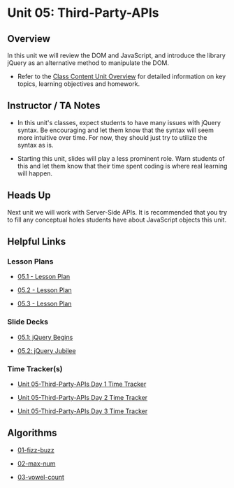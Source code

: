 # Unit 05: Third-Party-APIs

## Overview

In this unit we will review the DOM and JavaScript, and introduce the library jQuery as an alternative method to manipulate the DOM.

  * Refer to the [Class Content Unit Overview](../../../01-Class-Content/05-Third-Party-APIs/README.md) for detailed information on key topics, learning objectives and homework.

## Instructor / TA Notes

* In this unit's classes, expect students to have many issues with jQuery syntax. Be encouraging and let them know that the syntax will seem more intuitive over time. For now, they should just try to utilize the syntax as is.

* Starting this unit, slides will play a less prominent role. Warn students of this and let them know that their time spent coding is where real learning will happen.

## Heads Up

Next unit we will work with Server-Side APIs. It is recommended that you try to fill any conceptual holes students have about JavaScript objects this unit.

## Helpful Links

### Lesson Plans

  * [05.1 - Lesson Plan](01-Day_JS-jQuery-Review/05.1-LESSON-PLAN.md)

  * [05.2 - Lesson Plan](02-Day_Review-Contd/05.2-LESSON-PLAN.md)

  * [05.3 - Lesson Plan](03-Day_Interview-Prep/05.3-LESSON-PLAN.md)

### Slide Decks

  * [05.1: jQuery Begins](https://docs.google.com/presentation/d/1rb9HSOoezZzelSK7HQk-6tVKDBU8VBX3jQGuQpd04CQ/edit?usp=sharing)

  * [05.2: jQuery Jubilee](https://docs.google.com/presentation/d/1ADUrG6f36_j9B-K4p3OHbrT_BH8X7gGVrHKY25-k4eA/edit?usp=sharing)

### Time Tracker(s)

  * [Unit 05-Third-Party-APIs Day 1 Time Tracker](https://drive.google.com/open?id=1iei7_OBRKt3S6pqxTWTgCLo9JhlUrxMI)

  * [Unit 05-Third-Party-APIs Day 2 Time Tracker](https://drive.google.com/open?id=1zPJ1kckA8CR5vwSH0orofzkBmloTrkeD9DeTfwXFndM)

  * [Unit 05-Third-Party-APIs Day 3 Time Tracker](https://drive.google.com/open?id=192W9stZpLCBdZQARTa5jizw3cyRqMhc0)

## Algorithms

  * [01-fizz-buzz](../../../01-Class-Content/05-Third-Party-APIs/03-Algorithms/01-fizz-buzz)

  * [02-max-num](../../../01-Class-Content/05-Third-Party-APIs/03-Algorithms/02-max-num)

  * [03-vowel-count](../../../01-Class-Content/05-Third-Party-APIs/03-Algorithms/03-vowel-count)

